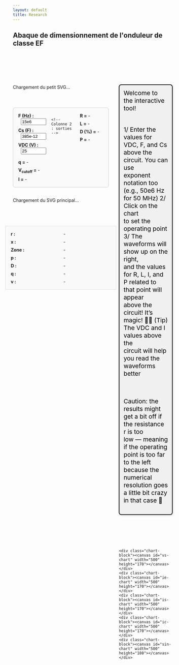 ```yaml
---
layout: default
title: Research
---
```


## Abaque de dimensionnement de l'onduleur de classe EF

<br><br>
<br><br>

<style>
  .container {
    display: flex;
    gap: 2rem;
    margin-top: 2rem;
    align-items: flex-start;
  }

  #left-panel {
  width: 60%;
  display: flex;
  flex-direction: column;
  align-items: center; /* ou center selon ton besoin */
  gap: 0.5rem; /* facultatif, pour espacer les blocs */
}


  #svg-wrapper, #small-svg-wrapper {
    margin-bottom: 3rem;
    border: none;
    width: 100%;
  }

  svg {
    display: block;
    width: 100%;
    height: auto;
  }

  #info-panel {
    background: #f9f9f9;
    padding: 1rem;
    border: 1px solid #ddd;
    display: grid;
    grid-template-columns: repeat(2, minmax(150px, 1fr));
    gap: 0.5rem 1rem;
    margin-top: 1rem;
  }

  .info-label {
    font-weight: bold;
  }

  #right-panel {
    flex: 1;
    display: flex;
    flex-direction: column;
    gap: 0;
  }

  #top-text {
    font-size: 1.2rem;
    color: #000;
    margin-bottom: 4rem;
    white-space: pre-line;
    max-width: 500px;
    border: 2px solid black;
    padding: 0.8rem;
    background-color: #f0f0f0;
    border-radius: 8px;
    box-shadow: 2px 2px 6px rgba(0, 0, 0, 0.1);
  }

  .chart-block canvas {
    width: 500px !important;
    height: 100px;
    max-width: 100%;
  }

  .dot {
    fill: red;
    stroke: black;
    stroke-width: 1px;
  }
</style>

<div class="container">
  <div id="left-panel">
  <div id="small-svg-wrapper">Chargement du petit SVG...</div>

  <div id="input-vars" style="margin-bottom: 1.5rem; border: 1px solid #ccc; padding: 1rem; border-radius: 6px; max-width: 600px; background: #fafafa; display: grid; grid-template-columns: 1fr 1fr 1fr; gap: 1rem;">
    <!-- Colonne 1 : entrées -->
    <div>
      <div style="margin-bottom: 0.5rem;">
        <label for="F-input" style="font-weight: bold;">F (Hz) :</label>
        <input id="F-input" type="number" step="any" value="15e6" style="width: 80px; margin-left: 0.5rem;">
      </div>
      <div style="margin-bottom: 0.5rem;">
        <label for="Cs-input" style="font-weight: bold;">Cs (F) :</label>
        <input id="Cs-input" type="number" step="any" value="385e-12" style="width: 80px; margin-left: 0.5rem;">
      </div>
      <div>
        <label for="VDC-input" style="font-weight: bold;">VDC (V) :</label>
        <input id="VDC-input" type="number" step="any" value="25" style="width: 80px; margin-left: 0.5rem;">
      </div>
    </div>

    <!-- Colonne 2 : sorties -->
<div style="display: flex; flex-direction: column; gap: 0.5rem;">
  <div><strong>R =</strong> <span id="r-phys-inline">-</span></div>
  <div><strong>L =</strong> <span id="l-phys-inline">-</span></div>
  <div><strong>D (%) =</strong> <span id="d-inline">-</span></div>
  <div><strong>P =</strong> <span id="p-phys-inline">-</span></div>
</div>

<!-- Colonne 3 : calculs supplémentaires -->
<div style="display: flex; flex-direction: column; gap: 0.5rem;">
  <div><strong>q =</strong> <span id="q-inline">-</span></div>
  <div><strong>V<sub>cutoff</sub> =</strong> <span id="vcutoff-inline">-</span></div>
  <div><strong>I =</strong> <span id="i-phys-inline">-</span></div>
</div>


  </div>

  <div id="svg-wrapper">Chargement du SVG principal...</div>

  <div id="info-panel">
    <div class="info-label">r :</div><div id="x-val">-</div>
    <div class="info-label">x :</div><div id="y-val">-</div>
    <div class="info-label">Zone :</div><div id="zone-val">-</div>
    <div class="info-label">p :</div><div id="p-val">-</div>
    <div class="info-label">D :</div><div id="d-val">-</div>
    <div class="info-label">q :</div><div id="q-val">-</div>
    <div class="info-label">v :</div><div id="v-val">-</div>
  </div>
</div>


  <div id="right-panel">
    <div id="top-text">Welcome to the interactive tool! 

1/ Enter the values for VDC, F, and Cs above the circuit. You can use exponent notation too (e.g., 50e6 Hz for 50 MHz)
2/ Click on the chart to set the operating point
3/ The waveforms will show up on the right, and the values for R, L, I, and P related to that point will appear above the circuit! It’s magic! 🧙‍♂️
(Tip) The VDC and I values above the circuit will help you read the waveforms better

Caution: the results might get a bit off if the resistance r is too low — meaning if the operating point is too far to the left because the numerical resolution goes a little bit crazy in that case 😬
    </div>

    <div class="chart-block"><canvas id="vs-chart" width="500" height="170"></canvas></div>
    <div class="chart-block"><canvas id="ie-chart" width="500" height="170"></canvas></div>
    <div class="chart-block"><canvas id="is-chart" width="500" height="170"></canvas></div>
    <div class="chart-block"><canvas id="ic-chart" width="500" height="170"></canvas></div>
    <div class="chart-block"><canvas id="sin-chart" width="500" height="180"></canvas></div>
  </div>
</div>

<script src="https://cdn.jsdelivr.net/npm/chart.js"></script>

<script>
const PI = Math.PI;

const frontier = Array.from({ length: 500 }, (_, j) => {
  const theta = (j / 499) * PI;
  const r = (1 / PI) * Math.pow(Math.sin(theta), 2);
  const x = (1 / PI) * (theta - Math.sin(theta) * Math.cos(theta));
  return { theta, x, r };
});

function getFrontierR(xTarget) {
  let left = 0, right = frontier.length - 1;
  while (left < right) {
    const mid = Math.floor((left + right) / 2);
    frontier[mid].x < xTarget ? (left = mid + 1) : (right = mid);
  }
  return frontier[left]?.r || 0;
}

function solveZCS(r, x) {
  for (let j = 0; j < 1000; j++) {
    const theta = (j / 999) * PI;
    const sinTh = Math.sin(theta), cosTh = Math.cos(theta);
    const sinTh4 = Math.pow(Math.sin(theta / 2), 4);
    const xTheta = (1 / PI) * (theta - sinTh * cosTh);
    const denom = PI * r + 4 * sinTh4;
    const rTheta = (4 / PI) * ((1 / (4 / denom)) - sinTh4);
    if (Math.abs(xTheta - x) < 0.005 && Math.abs(rTheta - r) < 0.01) {
      const i = 4 / denom;
      const p = (8 * r) / (denom * denom);
      const D = 0.5 - theta / (2 * PI);
      const v = 1 + 2 * (Math.cos(theta) - 1) / denom;
      return { p, D, q: 0, v, i, theta, phi: 0 };
    }
  }
  return null;
}

function solveZVS(r, x) {
  for (let j = 0; j < 5000; j++) {
    const theta = (j / 4999) * PI;
    const phiMin = (theta - PI) / 2;
    for (let k = 0; k < 1000; k++) {
      const phi = phiMin + (k / 999) * -phiMin;
      const sinTh = Math.sin(theta);
      const sinTerm = Math.sin(theta - 2 * phi);
      const rTh = (1 / PI) * sinTh * sinTerm;
      const xTh = (1 / PI) * (theta - sinTh * Math.cos(theta - 2 * phi));
      if (Math.abs(rTh - r) < 0.001 && Math.abs(xTh - x) < 0.001) {
        const denom = Math.pow(Math.cos(phi) - Math.cos(phi - theta), 2);
        const p = (2 / PI) * sinTh * sinTerm / denom;
        const q = (1 - Math.cos(phi)) / (1 + Math.cos(phi - theta));
        const i = Math.sqrt((2 * p) / r);
        const D = 0.5 - theta / (2 * PI);
        return { p, D, q, v: 0, i, theta, phi };
      }
    }
  }
  return null;
}

function drawDot(svg, xPix, yPix) {
  svg.querySelector('.dot')?.remove();
  const dot = document.createElementNS("http://www.w3.org/2000/svg", "circle");
  dot.setAttribute("cx", xPix);
  dot.setAttribute("cy", yPix);
  dot.setAttribute("r", 5);
  dot.setAttribute("class", "dot");
  svg.appendChild(dot);
}

function updateInfoPanel(r, x, distance, zone, res) {
  const set = (id, val) => document.getElementById(id).textContent = val;

  set('x-val', r.toFixed(4));
  set('y-val', x.toFixed(4));
  set('zone-val', zone);
  set('p-val', res ? res.p.toFixed(4) : '-');
  set('d-val', res ? res.D.toFixed(4) : '-');
  set('q-val', res ? res.q.toFixed(4) : '-');
  set('v-val', res ? res.v.toFixed(4) : '-');

  const F = parseFloat(document.getElementById('F-input')?.value);
  const Cs = parseFloat(document.getElementById('Cs-input')?.value);
  const VDC = parseFloat(document.getElementById('VDC-input')?.value);

  if (res && !isNaN(F) && !isNaN(Cs) && !isNaN(VDC)) {
    const Rval = r / (2 * Math.PI * F * Cs);
    const Lval = x / (4 * Math.PI * Math.PI * F * F * Cs);
    const Ival = res.i * 2 * Math.PI * F * Cs * VDC;
    const Pval = res.p * 2 * Math.PI * F * Cs * VDC * VDC;
    const Dpercent = (res.D * 100).toFixed(1) + ' %';
    const Vcutoff = (res.v * 2 * VDC).toFixed(2) + ' V';

    set('r-phys', Rval.toFixed(4) + ' Ω');
    set('l-phys', Lval.toExponential(2) + ' H');
    set('i-phys', Ival.toFixed(3) + ' A');
    set('p-phys', Pval.toFixed(2) + ' W');

    set('r-phys-inline', Rval.toFixed(4) + ' Ω');
    set('l-phys-inline', Lval.toExponential(2) + ' H');
    set('i-phys-inline', Ival.toFixed(3) + ' A');
    set('p-phys-inline', Pval.toFixed(2) + ' W');

    // Mise à jour des spans existants dans la colonne 3
    set('d-inline', Dpercent);
    set('q-inline', res.q.toFixed(4));
    set('vcutoff-inline', Vcutoff);
  } else {
    ['r-phys', 'l-phys', 'i-phys', 'p-phys',
     'r-phys-inline', 'l-phys-inline', 'i-phys-inline', 'p-phys-inline',
     'd-inline', 'q-inline', 'vcutoff-inline'
    ].forEach(id => {
      const el = document.getElementById(id);
      if (el) el.textContent = '-';
    });
  }
}




function plotCharts(res) {
  const N = 1000;
  const theta = res.theta;
  const phi = res.phi || 0;
  const i = res.i;

  const data = { vs: [], ie: [], is: [], ic: [], sin: [] };

  for (let k = 0; k <= N; k++) {
    const wt = (k / N) * 4 * PI;
    const wtMod = wt % (2 * PI);
    const sinTerm = Math.sin(wt + phi);

    data.sin.push({ x: wt, y: sinTerm });

    let vsVal = 0;
    if (wtMod > Math.PI - theta && wtMod <= Math.PI) {
      vsVal = -i * (Math.cos(phi - theta) + Math.cos(wtMod + phi));
    } else if (wtMod > Math.PI && wtMod <= 2 * Math.PI - theta) {
      vsVal = 2;
    } else if (wtMod > 2 * Math.PI - theta) {
      vsVal = 2 + i * (Math.cos(phi - theta) - Math.cos(wtMod + phi));
    }
    data.vs.push({ x: wt, y: 0.98*vsVal });

    data.ie.push({ x: wt, y: (wtMod <= Math.PI - theta || (wtMod > Math.PI && wtMod <= 2 * Math.PI - theta)) ? sinTerm * (wtMod <= Math.PI - theta ? 1 : -1) : 0 });
    data.ic.push({ x: wt, y: (wtMod > Math.PI - theta && wtMod <= Math.PI || wtMod > 2 * Math.PI - theta) ? sinTerm : 0 });
    data.is.push({ x: wt, y: (wtMod <= Math.PI - theta) ? 0.98*2 * sinTerm : 0 });
  }

  const chartParams = {
    vs: { label: 'vs(ωt) / VDC', color: 'blue' },
    ie: { label: 'ie(ωt) / I', color: 'red' },
    is: { label: 'is(ωt) / I', color: 'green' },
    ic: { label: 'iC(ωt) / I', color: 'orange' },
    sin: { label: 'i(ωt) / I', color: 'purple' }
  };

  const formatPi = val => {
    const n = val / PI;
    const rounded = Math.round(n);
    return Math.abs(n - rounded) < 0.05 ? (rounded === 0 ? '0' : `${rounded === 1 ? '' : rounded}π`) : '';
  };

  for (const [key, { label, color }] of Object.entries(chartParams)) {
    const ctx = document.getElementById(`${key}-chart`).getContext('2d');
    const config = {
      type: 'line',
      data: {
        datasets: [{
          label,
          data: data[key],
          borderColor: color,
          borderWidth: 2,
          pointRadius: 0
        }]
      },
      options: {
        responsive: false,
        plugins: { legend: { display: false } },
        scales: {
          x: {
            type: 'linear',
            min: 0,
            max: 4 * PI,
            ticks: { stepSize: PI, callback: formatPi },
            title: { display: key === 'sin', text: 'ωt (rad)' }
          },
          y: {
  min: -2,
  max: 2,
  title: { display: true, text: label },
  ticks: {
    values: [-2, -1, 0, 1, 2],  // ticks forcés
    callback: function(value) {
      return value;  // affichage brut
    }
  }
}





        }
      }
    };

    if (window[`${key}Chart`]) {
      window[`${key}Chart`].data.datasets[0].data = data[key];
      window[`${key}Chart`].update();
    } else {
      window[`${key}Chart`] = new Chart(ctx, config);
    }
  }
}

fetch('/assets/img/circuit_EF.svg')
  .then(res => res.text())
  .then(svg => document.getElementById('small-svg-wrapper').innerHTML = svg)
  .catch(() => document.getElementById('small-svg-wrapper').textContent = 'Erreur de chargement du petit SVG.');

fetch('/assets/img/chart_EF.svg')
  .then(res => res.text())
  .then(svgText => {
    const wrapper = document.getElementById('svg-wrapper');
    wrapper.innerHTML = svgText;
    const svg = wrapper.querySelector('svg');
    svg.setAttribute('id', 'mysvg');

    // Récupération des champs input
const FInput = document.getElementById('F-input');
const CsInput = document.getElementById('Cs-input');
const VDCInput = document.getElementById('VDC-input');


    svg.addEventListener('click', evt => {
      const pt = svg.createSVGPoint();
      pt.x = evt.clientX;
      pt.y = evt.clientY;
      const svgPoint = pt.matrixTransform(svg.getScreenCTM().inverse());
      const [xPix, yPix] = [svgPoint.x, svgPoint.y];

      const r = 0.000531 * xPix - 0.1078;
      const x = -0.001022 * yPix + 1.0918;
      const dist = Math.sqrt(r * r + x * x);

      drawDot(svg, xPix, yPix);

      // Lire les valeurs des champs
const F = parseFloat(FInput.value);
const Cs = parseFloat(CsInput.value);
const VDC = parseFloat(VDCInput.value);
console.log('Valeurs utilisateur :', { F, Cs, VDC });


      let zone = 'Hors zone', res = null;
      if (r >= 0 && r <= 2 / PI && x >= 0 && x <= 1) {
        const rFrontier = getFrontierR(x);
        if (r < rFrontier) {
          zone = 'ZVS';
          res = solveZVS(r, x);
        } else {
          zone = 'ZCS';
          res = solveZCS(r, x);
        }
      }

      updateInfoPanel(r, x, dist, zone, res);
      if (res) plotCharts(res);
    });
  })
  .catch(err => {
    document.getElementById('svg-wrapper').textContent = 'Erreur de chargement du SVG principal.';
    console.error("Erreur SVG:", err);
  });
</script>
